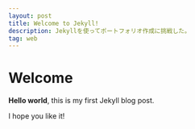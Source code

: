 ```yaml
---
layout: post
title: Welcome to Jekyll!
description: Jekyllを使ってポートフォリオ作成に挑戦した。
tag: web
---
```


# Welcome

**Hello world**, this is my first Jekyll blog post.

I hope you like it!
